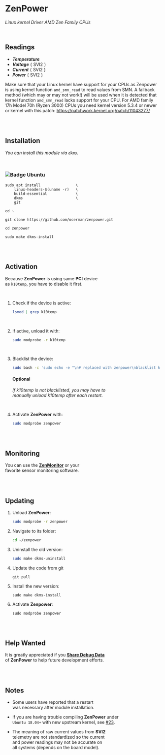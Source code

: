 
# ZenPower

*Linux kernel Driver AMD Zen Family CPUs*

<br>

## Readings

- ***Temperature***
- ***Voltage*** ( SVI2 )
- ***Current*** ( SVI2 )
- ***Power*** ( SVI2 )


Make sure that your Linux kernel have support for your CPUs as Zenpower is using kernel function `amd_smn_read` to read values from SMN. A fallback method (which may or may not work!) will be used when it is detected that kernel function `amd_smn_read` lacks support for your CPU.
For AMD family 17h Model 70h (Ryzen 3000) CPUs you need kernel version 5.3.4 or newer or kernel with this patch: https://patchwork.kernel.org/patch/11043277/

<br>
<br>

## Installation

*You can install this module via `dkms`.*

<br>

### ![Badge Ubuntu]

```
sudo apt install                \
    linux-headers-$(uname -r)   \
    build-essential             \
    dkms                        \
    git

cd ~

git clone https://github.com/ocerman/zenpower.git

cd zenpower

sudo make dkms-install
```

<br>
<br>

## Activation

Because **ZenPower** is using same **PCI** device <br>
as `k10temp`, you have to disable it first.

<br>

1. Check if the device is active:

    ```sh
    lsmod | grep k10temp
    ```

    <br>

2. If active, unload it with:

    ```sh
    sudo modprobe -r k10temp
    ```
    
    <br>

3. Blacklist the device:

    ```sh
    sudo bash -c 'sudo echo -e "\n# replaced with zenpower\nblacklist k10temp" >> /etc/modprobe.d/blacklist.conf'
    ```
    
    #### Optional
    
    *If k10temp is not blacklisted, you may have to* <br>
    *manually unload k10temp after each restart.*
    
    <br>

4. Activate **ZenPower** with:
    
    ```sh
    sudo modprobe zenpower
    ```

<br>
<br>

## Monitoring

You can use the **[ZenMonitor]** or your <br>
favorite sensor monitoring software.

<br>
<br>

## Updating

1. Unload **ZenPower**:
    
    ```sh
    sudo modprobe -r zenpower
    ```
    
2. Navigate to its folder:

    ```sh
    cd ~/zenpower
    ```
    
3. Uninstall the old version:

    ```sh
    sudo make dkms-uninstall
    ```
    
4. Update the code from git
    
    ```
    git pull
    ```
    
5. Install the new version:

    ```
    sudo make dkms-install
    ```
    
6. Activate **Zenpower**:
    
    ```
    sudo modprobe zenpower
    ```

<br>
<br>

## Help Wanted

It is greatly appreciated if you **[Share Debug Data]** <br>
of **ZenPower** to help future development efforts.

<br>
<br>

## Notes

 - Some users have reported that a restart <br>
   was necessary after module installation.

 - If you are having trouble compiling **ZenPower** under <br>
   `Ubuntu 18.04+` with new upstream kernel, see [#23].
 
 - The meaning of raw current values from **SVI2** <br>
   telemetry are not standardized so the current <br>
   and power readings may not be accurate on <br>
   all systems (depends on the board model).



<!----------------------------------------------------------------------------->

[Badge Ubuntu]: https://img.shields.io/badge/Ubuntu-E95420?style=for-the-badge

[Share Debug Data]: https://github.com/ocerman/zenpower/issues/12
[ZenMonitor]: https://github.com/ocerman/zenmonitor
[#23]: https://github.com/ocerman/zenpower/issues/23
